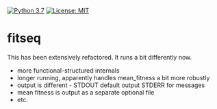 [![Python 3.7](https://img.shields.io/badge/python-3.7-green.svg)](https://www.python.org/)
[![License: MIT](https://img.shields.io/badge/License-MIT-green.svg)](https://opensource.org/licenses/MIT)
<!--[![Contact Info](https://img.shields.io/badge/Email-fangfeili0525@gmail.com-orange.svg)]()-->

# fitseq

This has been extensively refactored. It runs a bit differently now.

- more functional-structured internals
- longer running, apparently handles mean_fitness a bit more robustly
- output is different - STDOUT default output STDERR for messages
- mean fitness is output as a separate optional file
- etc.

<!--
## PyFitSeq

### 1. What is PyFitSeq?

PyFitSeq is a Python-based fitness estimation tool for pooled amplicon sequencing studies. PyFitSeq is Python re-coded version of the MATLAB tool FitSeq https://github.com/sashaflevy/Fit-Seq. If you use this software, please reference: [F. Li, et al. Unbiased Fitness Estimation of Pooled Barcode or Amplicon Sequencing Studies. Cell Systems, 7: 521-525 (2018)](https://www.sciencedirect.com/science/article/pii/S2405471218303909?via%3Dihub). PyFitSeq is distributed in the hope that it will be useful, but WITHOUT ANY WARRANTY; without even the implied warranty of MERCHANTABILITY or FITNESS FOR A PARTICULAR PURPOSE. 

It currently has two main functions:
* `evo_simulator.py` performs simulations of competitve pooled growth of a population of genotypes.
* `pyfitseq.py` calculates the fitness of each genotype from read-count time-series data.
    
A walk-through is included as the jupyter notebook [here](https://github.com/FangfeiLi05/PyFitSeq/blob/master/PyFitSeq_Walk_Through.ipynb).



### 2. How to install PyFitSeq?
* Python 3 is required. This version has been tested on a MacBook Pro (3.1 GHz Intel Core i5), with Python 3.7.4.
* Clone this repository by running `git clone https://github.com/FangfeiLi05/PyFitSeq.git` in terminal.
* `cd` to the root directory of the project (the folder containing `README.md`).
* Install dependencies by running `pip install -r requirements.txt` in terminal.
* Install pyfitseq by running `pip install .`

**OR**
* Run `python3 -m pip install git+https://github.com/darachm/PyFitSeq.git` to install
  without cloning the repository.

#### 2a Alternative, use in a Singularity container

With the closing of Singularity Hub there aren't yet publicly available
containers for this, but you can build your own with a command like:

    singularity build fitseq-latest.simg Singularity.fitseq-latest

Then you can run on any 
[computer running Singularity](https://sylabs.io/guides/3.8/user-guide/quick_start.html#quick-installation-steps),
such as your local HPC, using a command like:

    singularity exec fitseq-latest.simg pyfitseq.py -h

### 3. How to use PyFitSeq?

#### 3.1. Evolution Simulation
`evo_simulator.py` models competative pooled growth of a population of genotypes with different fitnesses. This simulation can be made to include sources of noise, including growth noise, noise from cell transfers, DNA extraction, PCR, and sequencing.

##### OPTIONS
* `--input` or `-i`: a .csv file, with
  + 1st column of .csv: fitness of each genotype, [x1, x2, ...]
  + 2nd column .csv: initial cell number of each genotype at generation 0, [n1, n2, ...]
* `--t_seq` or `-t`: time-points evaluated in number of generations (`format: 0 t1 t2 ...`)
* `--read_num_average_seq` or `-r`: average number of reads per genotype for each time-point (`format: 0 r1 r2 ...`)
* `--noise_option` or `-n`: which types of noise to include in the simulation, default is all sources of noise (`default: growth bottleneck_transfer DNA_extraction PCR sequencing`)
* `--dna_copies` or `-d`: average genome copy number per genotype used as template in PCR (`default: 500`)
* `--pcr_cycles` or `-p`: number of cycles of PCR (`default: 25`) 
* `--fitness_type` or `-f`: type of fitness: Wrightian fitness (w), or Malthusian fitness (m)' (`default: m`)
* `--output_filename` or `-o`: prefix of output .csv files (`default: output`)

##### OUTPUTS
* `output_filename_EvoSimulation_Read_Number.csv`: read number per genotype for each time-point
* `output_filename_EvoSimulation_Mean_Fitness.csv`: mean fitness for each time-point
* `output_filename_EvoSimulation_Input_Log.csv`: a record of all inputs

##### For Help
```
python evo_simulator.py --help
```

##### Examples
```
python evo_simulator.py -i input_EvoSimulation.csv -t 0 3 6 9 12 -r 50 50 50 50 50 -o output
python evo_simulator.py -i input_EvoSimulation.csv -t 0 2 4 6 8 -r 75 75 75 75 50 -n DNA_extraction PCR sequencing -d 300 -p 27 -f w -o output
```      


#### 3.2. Fitness Estimation
`pyfitseq.py` estimates the fitness of each genotype from read-count time-series data.

##### OPTIONS
* `--input` or `-i`: a .csv file, with each column being the read number per genotype at each sequenced time-point
* `--t_seq` or `-t`: sequenced time-points in number of generations (`format: 0 t1 t2 ...`)
* `--max_iter_num` or `-m`: maximum number of iterations in the optimization (Small numbers can reduce running time and decrease accuracy.) (`default: 10`)
* `--kappa` or `-k`: a noise parameter that characterizes the total noise introduced by growth, cell transfer, DNA extraction, PCR, and sequencing (To measure kappa empirically, see the reference: [S. F. Levy, et al. Quantitative Evolutionary Dynamics Using High-resolution Lineage Tracking. Nature, 519: 181–186 (2015)].) (`default: 2.5`)
* `--regression_num` or `-g`: number of points used in the initial linear-regression-based fitness estimate (`default: 2`)
* `--fitness_type` or `-f`: type of fitness: Wrightian fitness (w), or Malthusian fitness (m) (`default: m`)
* `--output_filename` or `-o`: prefix of output .csv files (`default: output`)

##### OUTPUTS
* `output_filename_FitSeq_Result.csv`: a .csv file, with
  + 1st column of .csv: estimated fitness of each genotype, [x1, x2, ...]
  + 2nd column of .csv: log likelihood value of each genotype, [f1, f2, ...]
  + 3rd column of .csv: estimated mean fitness per sequenced time-point, [x_mean(0), x_mean(t1), ...]
  + 4th+ columns of .csv: estimated read number per genotype per time-point, with each time-point being a column

##### For Help
```
python pyfitseq.py --help
```  

##### Examples
```
python pyfitseq.py -i output_EvoSimulation_Read_Number.csv -t 0 3 6 9 12 -o output
python pyfitseq.py -i output_EvoSimulation_Read_Number2.csv -t 0 2 6 8 -m 12 -k 2 -g 3 -f w -o output
```  

-->

